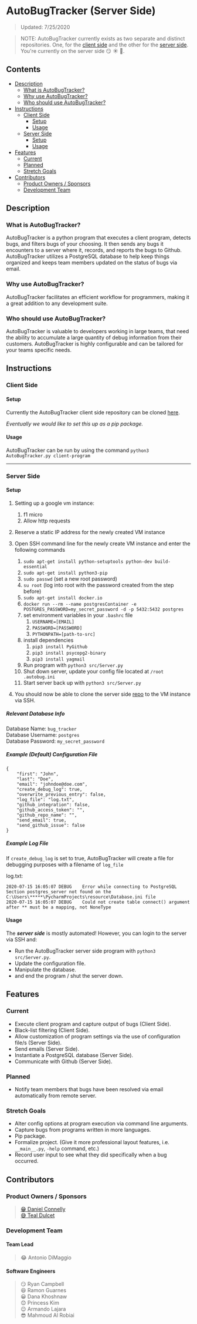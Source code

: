 # AutoBugTracker (Server Side)
> Updated: 7/25/2020

> NOTE: AutoBugTracker currently exists as two separate and distinct repositories. One, for the [client side](https://github.com/Danc2050/AutoBugLocal) and the other for the [server side](https://github.com/Danc2050/TheBugTracker). You're currently on the server side :smirk: :sunny: :ocean:.

## Contents
* [Description](#description)
	* [What is AutoBugTracker?](#what-is-autobugtracker)
	* [Why use AutoBugTracker?](#why-use-autobugtracker)
	* [Who should use AutoBugTracker?](#who-should-use-autobugtracker)
* [Instructions](#instructions)
    * [Client Side](#client-side-setup)
	    * [Setup](#setup-1)
	    * [Usage](#usage-1)
    * [Server Side](#server-side-setup)
        * [Setup](#setup-2)
        * [Usage](#usage-2)
* [Features](#features)
	* [Current](#current)
	* [Planned](#planned)
	* [Stretch Goals](#stretch-goals)
* [Contributors](#contributors)
	* [Product Owners / Sponsors](#product-owners--sponsors)
	* [Development Team](#development-team)

## Description
### What is AutoBugTracker?
AutoBugTracker is a python program that executes a client program, detects bugs, and filters bugs of your choosing. It then sends any bugs it encounters to a server where it, records, and reports the bugs to Github. AutoBugTracker utilizes a PostgreSQL database to help keep things organized and keeps team members updated on the status of bugs via email.

### Why use AutoBugTracker?
AutoBugTracker facilitates an efficient workflow for programmers, making it a great addition to any development suite.

### Who should use AutoBugTracker?
AutoBugTracker is valuable to developers working in large teams, that need the ability to accumulate a large quantity of debug information from their customers. AutoBugTracker is highly configurable and can be tailored for your teams specific needs.

## Instructions
### Client Side
#### Setup
Currently the AutoBugTracker client side repository can be cloned [here](https://github.com/Danc2050/AutoBugLocal).  
  
_Eventually we would like to set this up as a pip package._

#### Usage
AutoBugTracker can be run by using the command `python3 AutoBugTracker.py client-program`

---

### Server Side
#### Setup
1. Setting up a google vm instance:
    1. f1 micro 
    2. Allow http requests

2. Reserve a static IP address for the newly created VM instance

3. Open SSH command line for the newly create VM instance and enter the following commands
    1. `sudo apt-get install python-setuptools python-dev build-essential`
    2. `sudo apt-get install python3-pip`
    3. `sudo passwd` (set a new root password)
    4. `su root` (log into root with the password created from the step before)
    5. `sudo apt-get install docker.io`
    6. `docker run --rm --name postgresContainer -e POSTGRES_PASSWORD=my_secret_password -d -p 5432:5432 postgres`
    7. set environment variables in your `.bashrc` file
        1. `USERNAME=[EMAIL]`
        2. `PASSWORD=[PASSWORD]`
        3. `PYTHONPATH=[path-to-src]`
    8. install dependencies
        1. `pip3 install PyGithub`  
        2. `pip3 install psycopg2-binary`  
        3. `pip3 install yagmail`
    9. Run program with `python3 src/Server.py`
    10. Shut down server, update your config file located at `/root .autobug.ini`
    11. Start server back up with `python3 src/Server.py`

4. You should now be able to clone the server side [repo](https://github.com/Danc2050/TheBugTracker) to the VM instance via SSH.

##### Relevant Database Info

Database Name: `bug_tracker`  
Database Username: `postgres`  
Database Password: `my_secret_password`

##### Example (Default) Configuration File

```
{
    "first": "John",
    "last": "Doe",
    "email": "johndoe@doe.com",
    "create_debug_log": true,
    "overwrite_previous_entry": false,
    "log_file": "log.txt",
    "github_integration": false,
    "github_access_token": "",
    "github_repo_name": "",
    "send_email": true,
    "send_github_issue": false
}
```

##### Example Log File
If `create_debug_log` is set to true, AutoBugTracker will create a file for debugging purposes with a filename of `log_file`  
  
log.txt:  
```
2020-07-15 16:05:07 DEBUG    Error while connecting to PostgreSQL Section postgres_server not found on the C:\Users\*****\PycharmProjects\resource\Database.ini file 
2020-07-15 16:05:07 DEBUG    Could not create table connect() argument after ** must be a mapping, not NoneType
```

#### Usage
The **_server side_** is mostly automated! However, you can login to the server via SSH and:  
* Run the AutoBugTracker server side program with `python3 src/Server.py`.
* Update the configuration file.
* Manipulate the database.
* and end the program / shut the server down.

## Features
### Current
* Execute client program and capture output of bugs (Client Side).
* Black-list filtering (Client Side).
* Allow customization of program settings via the use of configuration file/s (Server Side).
* Send emails (Server Side).
* Instantiate a PostgreSQL database (Server Side).
* Communicate with Github (Server Side).

### Planned
* Notify team members that bugs have been resolved via email automatically from remote server.

### Stretch Goals
* Alter config options at program execution via command line arguments.
* Capture bugs from programs written in more languages.
* Pip package.
* Formalize project. (Give it more professional layout features, i.e. `__main__.py`, `-help` command, etc.)
* Record user input to see what they did specifically when a bug occurred.

## Contributors
### Product Owners / Sponsors
> [:grin: Daniel Connelly](https://www.linkedin.com/in/dconnelly2/)  
> [:sweat_smile: Teal Dulcet](https://www.tealdulcet.com/)

### Development Team
#### Team Lead
> :joy: Antonio DiMaggio

#### Software Engineers
> :smirk: Ryan Campbell  
> :laughing: Ramon Guarnes  
> :grinning: Dana Khoshnaw  
> :blush: Princess Kim  
> :wink: Armando Lajara  
> :sunglasses: Mahmoud Al Robiai
